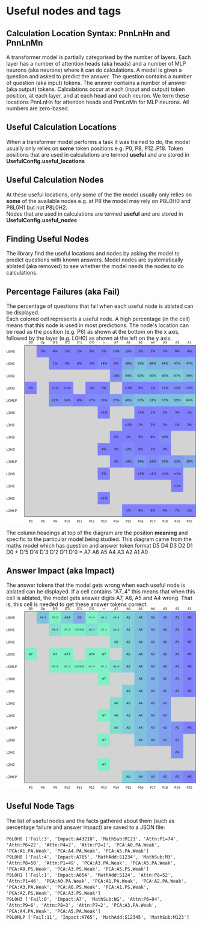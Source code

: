 # Useful nodes and tags

## Calculation Location Syntax: PnnLnHn and PnnLnMn 
A transformer model is partially categorised by the number of layers. 
Each layer has a number of attention heads (aka heads) and a number of MLP neurons (aka neurons) where it can do calculations.
A model is given a question and asked to predict the answer. The question contains a number of question (aka input) tokens. 
The answer contains a number of answer (aka output) tokens.
Calculations occur at each (input and output) token position, at each layer, and at each head and each neuron.
We term these locations PnnLnHn for attention heads and PnnLnMn for MLP neurons. All numbers are zero-based.

## Useful Calculation Locations 
When a transformer model performs a task it was trained to do, the model usually only relies on **some** token positions e.g. P0, P8, P12..P18.
Token positions that are used in calculations are termed **useful** and are stored in **UsefulConfig.useful_locations**

## Useful Calculation Nodes
At these useful locations, only some of the the model usually only relies on **some** of the available nodes e.g. at P8 the model may rely on P8L0H0 and P8L0H1 but not P8L0H2.     
Nodes that are used in calculations are termed **useful** and are stored in **UsefulConfig.useful_nodes**

## Finding Useful Nodes
The library find the useful locations and nodes by asking the model to predict questions with known answers. 
Model nodes are systematically ablated (aka removed) to see whether the model needs the nodes to do calculations.

## Percentage Failures (aka Fail)
The percentage of questions that fail when each useful node is ablated can be displayed.   
Each colored cell represents a useful node. A high percentage (in the cell) means that this node is used in most predictions.
The node's location can be read as the position (e.g. P6) as shown at the bottom on the x axis, followed by the layer (e.g. L0H0) as shown at the left on the y axis.
![FailureRate](./assets/ins1_mix_d6_l3_h4_t40K_s372001FailureFrequencyBehaviorPerNode.svg?raw=true "FailureRate")

The column headings at top of the diagram are the position **meaning** and specific to the particular model being studied. 
This diagram came from the maths model which has question and answer token format
D5 D4 D3 D2 D1 D0 + D'5 D'4 D'3 D'2 D'1 D'0 = A7 A6 A5 A4 A3 A2 A1 A0

## Answer Impact (aka Impact)
The answer tokens that the model gets wrong when each useful node is ablated can be displayed. If a cell contains "A7..4" this means that when this cell is ablated, the model gets answer digits A7, A6, A5 and A4 wrong. That is, this cell is needed to get these answer tokens correct. 
![AnswerImpact](./assets/ins1_mix_d6_l3_h4_t40K_s372001AnswerImpactBehaviorPerNode.svg?raw=true "AnswerImpact")

## Useful Node Tags
The list of useful nodes and the facts gathered about them (such as percentage failure and answer impact) are saved to a JSON file:

```P0L0H3 ['Fail:3', 'Impact:A7', 'MathSub:M0', 'Attn:P0=100']
P6L0H0 ['Fail:3', 'Impact:A43210', 'MathSub:M123', 'Attn:P1=74', 'Attn:P6=22', 'Attn:P4=2', 'Attn:P2=1', 'PCA:A0.PA.Weak', 'PCA:A1.PA.Weak', 'PCA:A4.PA.Weak', 'PCA:A5.PA.Weak']
P9L0H0 ['Fail:4', 'Impact:A765', 'MathAdd:S1234', 'MathSub:M3', 'Attn:P8=50', 'Attn:P1=49', 'PCA:A3.PA.Weak', 'PCA:A5.PA.Weak', 'PCA:A0.PS.Weak', 'PCA:A3.PS.Weak', 'PCA:A5.PS.Weak']
P9L0H1 ['Fail:1', 'Impact:A654', 'MathAdd:S124', 'Attn:P8=52', 'Attn:P1=46', 'PCA:A0.PA.Weak', 'PCA:A1.PA.Weak', 'PCA:A2.PA.Weak', 'PCA:A3.PA.Weak', 'PCA:A0.PS.Weak', 'PCA:A1.PS.Weak', 'PCA:A2.PS.Weak', 'PCA:A3.PS.Weak']
P9L0H3 ['Fail:0', 'Impact:A7', 'MathSub:NG', 'Attn:P6=84', 'Attn:P9=6', 'Attn:P8=3', 'Attn:P7=2', 'PCA:A3.PA.Weak', 'PCA:A4.PA.Weak', 'PCA:A5.PA.Weak']
P9L0MLP ['Fail:11', 'Impact:A765', 'MathAdd:S12345', 'MathSub:M123']
```






